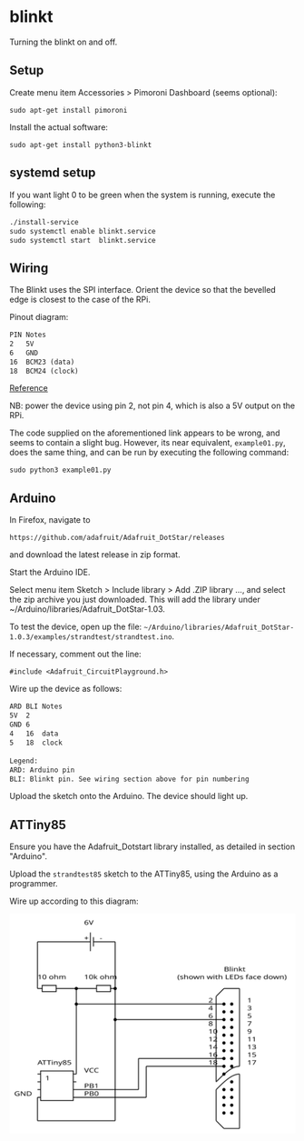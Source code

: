 # blinkt

Turning the blinkt on and off.

## Setup

Create menu item Accessories > Pimoroni Dashboard (seems optional):
```
sudo apt-get install pimoroni
```

Install the actual software:
```
sudo apt-get install python3-blinkt
```

## systemd setup

If you want light 0 to be green when the system is running, execute the following:

```
./install-service
sudo systemctl enable blinkt.service
sudo systemctl start  blinkt.service
```

## Wiring

The Blinkt uses the SPI interface. Orient the device so that the bevelled edge is closest to the case of the RPi.

Pinout diagram:
```
PIN Notes
2   5V
6   GND
16  BCM23 (data)
18  BCM24 (clock)
```

[Reference](https://pinout.xyz/pinout/blinkt#)

NB: power the device using pin 2, not pin 4, which is also a 5V output on the RPi.

The code supplied on the aforementioned link appears to be wrong, and seems to contain a slight bug. However, its near equivalent, `example01.py`, does the same thing, and can be run by executing the following command:
```
sudo python3 example01.py
```

## Arduino


In Firefox, navigate to 
```
https://github.com/adafruit/Adafruit_DotStar/releases
```
and download the latest release in zip format.

Start the Arduino IDE.

Select menu item Sketch > Include library > Add .ZIP library ..., and select the zip archive you just downloaded. This will add the library under ~/Arduino/libraries/Adafruit_DotStar-1.03.

To test the device, open up the file: `~/Arduino/libraries/Adafruit_DotStar-1.0.3/examples/strandtest/strandtest.ino`. 

If necessary, comment out the line:
```
#include <Adafruit_CircuitPlayground.h>
```

Wire up the device as follows:
```
ARD BLI Notes
5V  2
GND 6
4   16  data
5   18  clock

Legend:
ARD: Arduino pin
BLI: Blinkt pin. See wiring section above for pin numbering
```

Upload the sketch onto the Arduino. The device should light up.


## ATTiny85

Ensure you have the  Adafruit_Dotstart library installed, as detailed in section "Arduino".

Upload the `strandtest85` sketch to the ATTiny85, using the Arduino as a programmer.

Wire up according to this diagram:

![blinkt85](blinkt85.svg)

